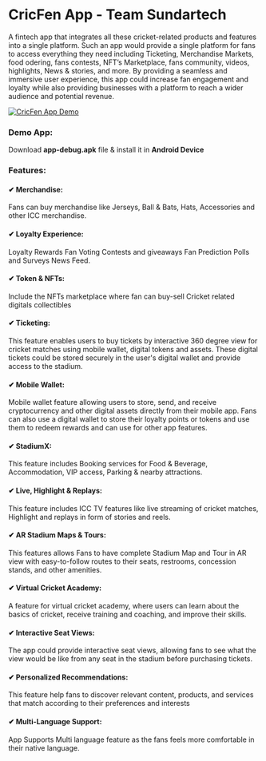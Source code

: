 # CricFen App - Team Sundartech
A fintech app that integrates all these cricket-related products and features into a single platform. Such an app would provide a single platform for fans to access everything they need including Ticketing, Merchandise Markets, food odering, fans contests, NFT’s Marketplace, fans community, videos, highlights, News & stories, and more. By providing a seamless and immersive user experience, this app could increase fan engagement and loyalty while also providing businesses with a platform to reach a wider audience and potential revenue.

[![CricFen App Demo](https://i3.ytimg.com/vi/fms5jFvb93o/maxresdefault.jpg)](https://youtu.be/fms5jFvb93o "CricFen App Demo Video")

### Demo App:
Download **app-debug.apk** file & install it in **Android Device**

### Features:
#### ✔ Merchandise:
Fans can buy merchandise like Jerseys, Ball & Bats, Hats, Accessories and other ICC merchandise.

#### ✔  Loyalty Experience:
Loyalty Rewards Fan Voting Contests and giveaways Fan Prediction Polls and Surveys News Feed.

#### ✔ Token & NFTs:
Include the NFTs marketplace where fan can buy-sell Cricket related digitals collectibles

#### ✔ Ticketing:
This feature enables users to buy tickets by interactive 360 degree view for cricket matches using mobile wallet, digital tokens and assets. These digital tickets could be stored securely in the user's digital wallet and provide access to the stadium.

#### ✔ Mobile Wallet:
Mobile wallet feature allowing users to store, send, and receive cryptocurrency and other digital assets directly from their mobile app. Fans can also use a digital wallet to store their loyalty points or tokens and use them to redeem rewards and can use for other app features.

#### ✔   StadiumX:
This feature includes Booking services for Food & Beverage, Accommodation, VIP access, Parking & nearby attractions.

#### ✔ Live, Highlight & Replays:
This feature includes ICC TV features like live streaming of cricket matches, Highlight and replays in form of stories and reels.

#### ✔ AR Stadium Maps & Tours:
This features allows Fans to have complete Stadium Map and Tour in AR view with easy-to-follow routes to their seats, restrooms, concession stands, and other amenities.

#### ✔ Virtual Cricket Academy:
A feature for virtual cricket academy, where users can learn about the basics of cricket, receive training and coaching, and improve their skills.

#### ✔ Interactive Seat Views:
The app could provide interactive seat views, allowing fans to see what the view would be like from any seat in the stadium before purchasing tickets.

#### ✔ Personalized Recommendations:
This feature help fans to discover relevant content, products, and services that match according to their preferences and interests

#### ✔ Multi-Language Support:
App Supports Multi language feature as the fans feels more comfortable in their native language.

